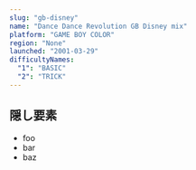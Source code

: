 ```yaml
---
slug: "gb-disney"
name: "Dance Dance Revolution GB Disney mix"
platform: "GAME BOY COLOR"
region: "None"
launched: "2001-03-29"
difficultyNames:
  "1": "BASIC"
  "2": "TRICK"
---
```


## 隠し要素

- foo
- bar
- baz
